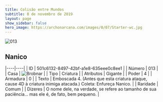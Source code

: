 ```yaml
---
title: Colisão entre Mundos
subtitle: 8 de novembro de 2019
layout: page
show_sidebar: false
hero_image: https://archonarcana.com/images/0/07/Starter-wc.jpg
---
```


![013](https://cdn.keyforgegame.com/media/card_front/pt/452_013_Q9653X6M55VV_pt.png)

## Nanico

|----|----|
| ID | 501c6132-8497-42bf-a1e8-635eee0c8ee1 |
| Número | 013 |
| Casa | ![Brobnar](https://archonarcana.com/images/thumb/e/e0/Brobnar.png/22px-Brobnar.png "Brobnar") |
| Tipo | Criatura |
| Atributos | Gigante |
| Poder | 4 |
| Armadura | 0 |
| Texto | Emboscada 4. (Antes que esta criatura ataque, cause 4D à criatura inimiga atacada.) Coleta: Enfureça Nanico. |
| Raridade | Comum |
| Dizeres | O nome dele, na verdade, se refere ao tamanho de sua paciência… mas ele é, de fato, bem pequeno. |
